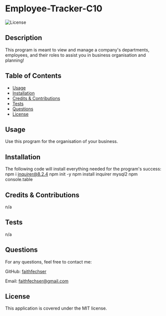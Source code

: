 # Employee-Tracker-C10
![License](https://img.shields.io/badge/License-MIT-blue.svg)

## Description

This program is meant to view and manage a company's departments, employees, and their roles to assist you in business organisation and planning!

## Table of Contents
- [Usage](#usage)
- [Installation](#installation)
- [Credits & Contributions](#contributions)
- [Tests](#tests)
- [Questions](#questions)
- [License](#license)

## Usage

Use this program for the organisation of your business.

## Installation

The following code will install everything needed for the program's success:
npm i inquirer@8.2.4
npm init -y
npm install inquirer mysql2
npm console.table


## Credits & Contributions

n/a

## Tests

n/a

## Questions

For any questions, feel free to contact me:

GitHub: [faithfechser](https://github.com/faithfechser)

Email: faithfechser@gmail.com

## License

This application is covered under the MIT license.